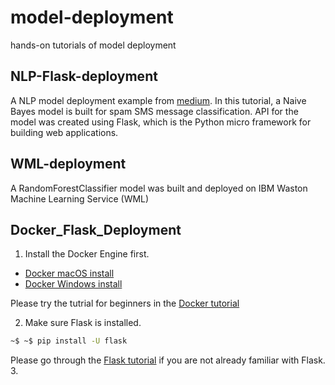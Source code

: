 # model-deployment
 hands-on tutorials of model deployment
## NLP-Flask-deployment  
A NLP model deployment example from [medium](https://towardsdatascience.com/develop-a-nlp-model-in-python-deploy-it-with-flask-step-by-step-744f3bdd7776). In this tutorial, a Naive Bayes model is built for spam SMS message classification. API for the model was created using Flask, which is the Python micro framework for building web applications.

## WML-deployment
A RandomForestClassifier model was built and deployed on IBM Waston Machine Learning Service (WML)

## Docker_Flask_Deployment
1. Install the Docker Engine first. 
* [Docker macOS install](https://docs.docker.com/docker-for-mac/install/)
* [Docker Windows install](https://docs.docker.com/docker-for-windows/install/)

Please try the tutrial for beginners in the [Docker tutorial](https://github.com/docker/labs/blob/master/beginner/readme.md) 

2. Make sure Flask is installed. 

```bash
~$ ~$ pip install -U flask
```

Please go through the [Flask tutorial](https://flask.palletsprojects.com/en/1.1.x/tutorial/) if you are not already familiar with Flask.
3. 
